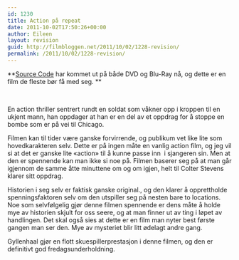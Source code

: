 ```yaml
---
id: 1230
title: Action på repeat
date: 2011-10-02T17:50:26+00:00
author: Eileen
layout: revision
guid: http://filmbloggen.net/2011/10/02/1228-revision/
permalink: /2011/10/02/1228-revision/
---
```

**[Source Code](http://www.imdb.com/title/tt0945513/) har kommet ut på både DVD og Blu-Ray nå, og dette er en film de fleste bør få med seg. **

&nbsp;

En action thriller sentrert rundt en soldat som våkner opp i kroppen til en ukjent mann, han oppdager at han er en del av et oppdrag for å stoppe en bombe som er på vei til Chicago.

Filmen kan til tider være ganske forvirrende, og publikum vet like lite som hovedkarakteren selv. Dette er på ingen måte en vanlig action film, og jeg vil si at det er ganske lite &laquo;action&raquo; til å kunne passe inn  i sjangeren sin. Men at den er spennende kan man ikke si noe på. Filmen baserer seg på at man går igjennom de samme åtte minuttene om og om igjen, helt til Colter Stevens klarer sitt oppdrag.

Historien i seg selv er faktisk ganske original., og den klarer å opprettholde spenningsfaktoren selv om den utspiller seg på nesten bare to locations. Noe som selvfølgelig gjør denne filmen spennende er dens måte å holde mye av historien skjult for oss seere, og at man finner ut av ting i løpet av handlingen. Det skal også sies at dette er en film man nyter best første gangen man ser den. Mye av mysteriet blir litt ødelagt andre gang.

Gyllenhaal gjør en flott skuespillerprestasjon i denne filmen, og den er definitivt god fredagsunderholdning.